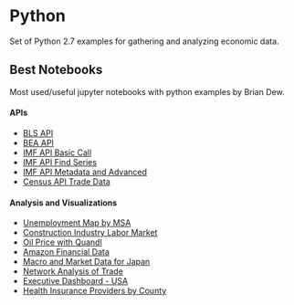 # Python
Set of Python 2.7 examples for gathering and analyzing economic data. 

## Best Notebooks
Most used/useful jupyter notebooks with python examples by Brian Dew.

#### APIs
* [BLS API](https://github.com/bdecon/Python/blob/master/API/BLS_v2.ipynb)
* [BEA API](https://github.com/bdecon/Python/blob/master/API/BEA_API.ipynb)
* [IMF API Basic Call](https://github.com/bdecon/Python/blob/master/IMF_API/IMF_API_Simple_Example_UK_Import_Prices.ipynb)
* [IMF API Find Series](https://github.com/bdecon/Python/blob/master/IMF_API/IMF_API_Series_Info.ipynb)
* [IMF API Metadata and Advanced](https://github.com/bdecon/Python/blob/master/IMF_API/IMF_API_Metadata_Advanced.ipynb)
* [Census API Trade Data](https://github.com/bdecon/Python/blob/master/API/Census.ipynb)

#### Analysis and Visualizations
* [Unemployment Map by MSA](https://github.com/bdecon/Python/blob/master/Unemp_Map/Plotly_MSA_Map.ipynb)
* [Construction Industry Labor Market](https://github.com/bdecon/Python/blob/master/Shortages/Construction_Labor_Market.ipynb)
* [Oil Price with Quandl](https://github.com/bdecon/Python/blob/master/Oil_Price/oil_price.ipynb)
* [Amazon Financial Data](https://github.com/bdecon/Python/blob/master/FANGS/Amazon_PE_ratio.ipynb)
* [Macro and Market Data for Japan](https://github.com/bdecon/Python/blob/master/Japan/Japan_Data.ipynb)
* [Network Analysis of Trade](https://github.com/bdecon/Python/blob/master/NetworkAnalysis/Website_example.ipynb)
* [Executive Dashboard - USA](https://github.com/bdecon/Python/blob/master/Macro_Dash/ExecDash.ipynb)
* [Health Insurance Providers by County](https://github.com/bdecon/Python/blob/master/HC_County/health_insurance_providers_by_state.ipynb)